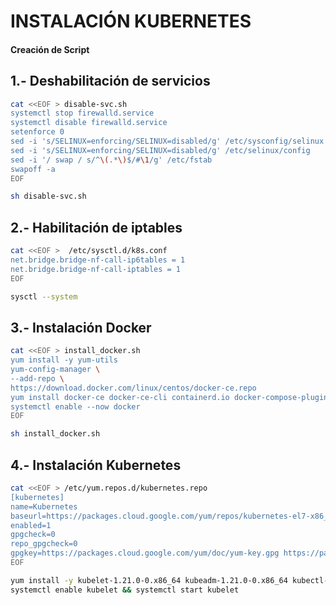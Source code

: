 # INSTALACIÓN KUBERNETES

#### Creación de Script

## 1.- Deshabilitación de servicios
```sh 
cat <<EOF > disable-svc.sh
systemctl stop firewalld.service
systemctl disable firewalld.service
setenforce 0
sed -i 's/SELINUX=enforcing/SELINUX=disabled/g' /etc/sysconfig/selinux
sed -i 's/SELINUX=enforcing/SELINUX=disabled/g' /etc/selinux/config
sed -i '/ swap / s/^\(.*\)$/#\1/g' /etc/fstab
swapoff -a
EOF
```

```sh
sh disable-svc.sh
```
## 2.- Habilitación de iptables
```sh 
cat <<EOF >  /etc/sysctl.d/k8s.conf
net.bridge.bridge-nf-call-ip6tables = 1
net.bridge.bridge-nf-call-iptables = 1
EOF

sysctl --system
```
## 3.- Instalación Docker  

```sh 
cat <<EOF > install_docker.sh
yum install -y yum-utils
yum-config-manager \
--add-repo \
https://download.docker.com/linux/centos/docker-ce.repo
yum install docker-ce docker-ce-cli containerd.io docker-compose-plugin -y
systemctl enable --now docker
EOF

sh install_docker.sh
```

## 4.- Instalación Kubernetes
```sh
cat <<EOF > /etc/yum.repos.d/kubernetes.repo
[kubernetes]
name=Kubernetes
baseurl=https://packages.cloud.google.com/yum/repos/kubernetes-el7-x86_64
enabled=1
gpgcheck=0
repo_gpgcheck=0
gpgkey=https://packages.cloud.google.com/yum/doc/yum-key.gpg https://packages.cloud.google.com/yum/doc/rpm-package-key.gpg
EOF

yum install -y kubelet-1.21.0-0.x86_64 kubeadm-1.21.0-0.x86_64 kubectl-1.21.0-0.x86_64  
systemctl enable kubelet && systemctl start kubelet
```
